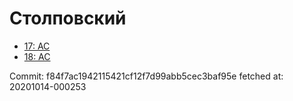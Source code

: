 # Столповский
- [17: AC](17.md)
- [18: AC](18.md)

Commit: f84f7ac1942115421cf12f7d99abb5cec3baf95e
 fetched at: 20201014-000253
